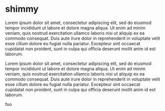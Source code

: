 # shimmy

Lorem ipsum dolor sit amet, consectetur adipiscing elit, sed
do eiusmod tempor incididunt ut labore et dolore magna aliqua.
Ut enim ad minim veniam, quis nostrud exercitation ullamco
laboris nisi ut aliquip ex ea commodo consequat. Duis aute irure
dolor in reprehenderit in voluptate velit esse cillum dolore eu
fugiat nulla pariatur. Excepteur sint occaecat cupidatat non
proident, sunt in culpa qui officia deserunt mollit anim id est
laborum.

Lorem ipsum dolor sit amet, consectetur adipiscing elit, sed
do eiusmod tempor incididunt ut labore et dolore magna aliqua.
Ut enim ad minim veniam, quis nostrud exercitation ullamco
laboris nisi ut aliquip ex ea commodo consequat. Duis aute irure
dolor in reprehenderit in voluptate velit esse cillum dolore eu
fugiat nulla pariatur. Excepteur sint occaecat cupidatat non
proident, sunt in culpa qui officia deserunt mollit anim id est
laborum.

foo
